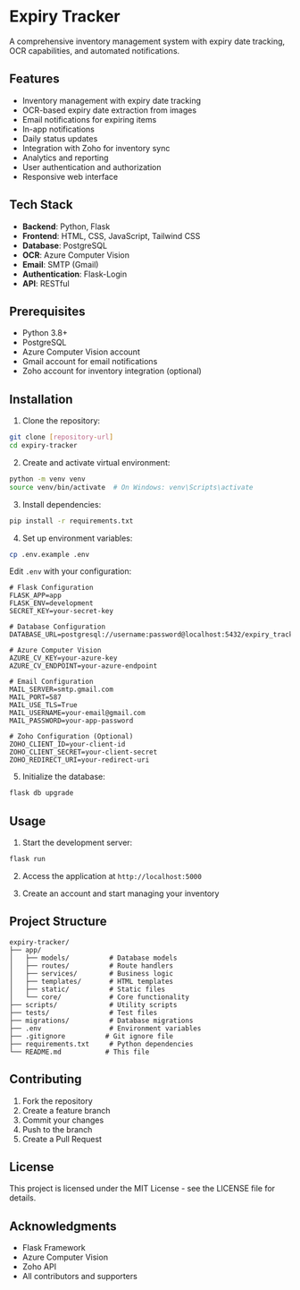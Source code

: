 # Expiry Tracker

A comprehensive inventory management system with expiry date tracking, OCR capabilities, and automated notifications.

## Features

- Inventory management with expiry date tracking
- OCR-based expiry date extraction from images
- Email notifications for expiring items
- In-app notifications
- Daily status updates
- Integration with Zoho for inventory sync
- Analytics and reporting
- User authentication and authorization
- Responsive web interface

## Tech Stack

- **Backend**: Python, Flask
- **Frontend**: HTML, CSS, JavaScript, Tailwind CSS
- **Database**: PostgreSQL
- **OCR**: Azure Computer Vision
- **Email**: SMTP (Gmail)
- **Authentication**: Flask-Login
- **API**: RESTful

## Prerequisites

- Python 3.8+
- PostgreSQL
- Azure Computer Vision account
- Gmail account for email notifications
- Zoho account for inventory integration (optional)

## Installation

1. Clone the repository:
```bash
git clone [repository-url]
cd expiry-tracker
```

2. Create and activate virtual environment:
```bash
python -m venv venv
source venv/bin/activate  # On Windows: venv\Scripts\activate
```

3. Install dependencies:
```bash
pip install -r requirements.txt
```

4. Set up environment variables:
```bash
cp .env.example .env
```
Edit `.env` with your configuration:
```env
# Flask Configuration
FLASK_APP=app
FLASK_ENV=development
SECRET_KEY=your-secret-key

# Database Configuration
DATABASE_URL=postgresql://username:password@localhost:5432/expiry_tracker

# Azure Computer Vision
AZURE_CV_KEY=your-azure-key
AZURE_CV_ENDPOINT=your-azure-endpoint

# Email Configuration
MAIL_SERVER=smtp.gmail.com
MAIL_PORT=587
MAIL_USE_TLS=True
MAIL_USERNAME=your-email@gmail.com
MAIL_PASSWORD=your-app-password

# Zoho Configuration (Optional)
ZOHO_CLIENT_ID=your-client-id
ZOHO_CLIENT_SECRET=your-client-secret
ZOHO_REDIRECT_URI=your-redirect-uri
```

5. Initialize the database:
```bash
flask db upgrade
```

## Usage

1. Start the development server:
```bash
flask run
```

2. Access the application at `http://localhost:5000`

3. Create an account and start managing your inventory

## Project Structure

```
expiry-tracker/
├── app/
│   ├── models/          # Database models
│   ├── routes/          # Route handlers
│   ├── services/        # Business logic
│   ├── templates/       # HTML templates
│   ├── static/          # Static files
│   └── core/            # Core functionality
├── scripts/             # Utility scripts
├── tests/               # Test files
├── migrations/          # Database migrations
├── .env                 # Environment variables
├── .gitignore          # Git ignore file
├── requirements.txt     # Python dependencies
└── README.md           # This file
```

## Contributing

1. Fork the repository
2. Create a feature branch
3. Commit your changes
4. Push to the branch
5. Create a Pull Request

## License

This project is licensed under the MIT License - see the LICENSE file for details.

## Acknowledgments

- Flask Framework
- Azure Computer Vision
- Zoho API
- All contributors and supporters 